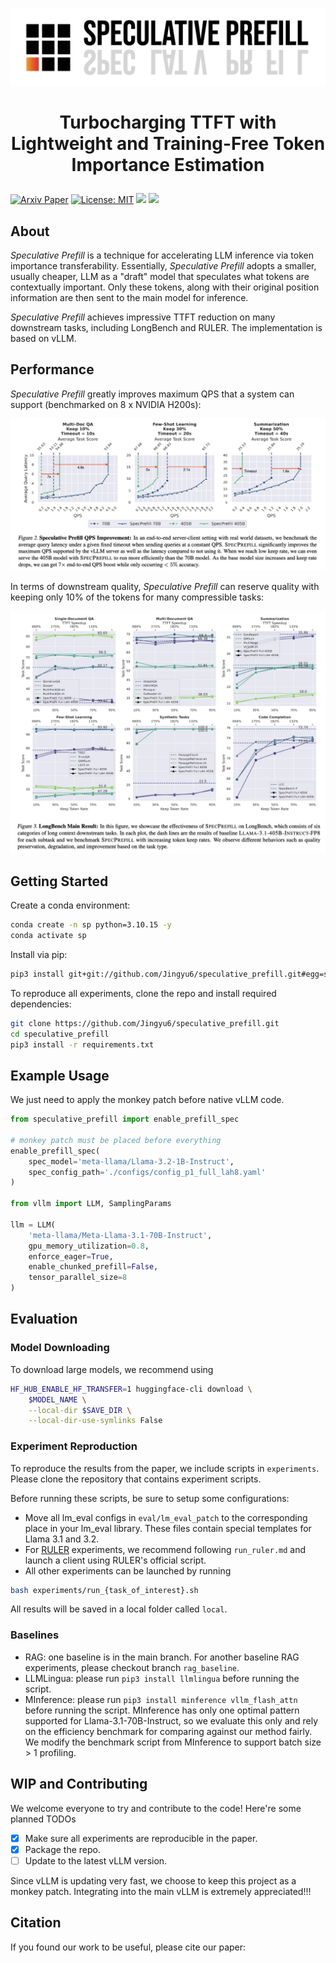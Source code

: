 ![image](./figs/logo.jpg?raw=true)
# <p align=center> Turbocharging TTFT with Lightweight and Training-Free Token Importance Estimation

[![Arxiv Paper](https://img.shields.io/badge/Arxiv-Paper-brightred)]()
[![License: MIT](https://img.shields.io/badge/License-MIT-green.svg)](https://opensource.org/licenses/MIT)
![](https://img.shields.io/badge/PRs-welcome-brightgreen) ![](https://img.shields.io/github/stars/Jingyu6/speculative_prefill?style=social) 

## About
_Speculative Prefill_ is a technique for accelerating LLM inference via token importance transferability. Essentially, _Speculative Prefill_ adopts a smaller, usually cheaper, LLM as a "draft" model that speculates what tokens are contextually important. Only these tokens, along with their original position information are then sent to the main model for inference. 

_Speculative Prefill_ achieves impressive TTFT reduction on many downstream tasks, including LongBench and RULER. The implementation is based on vLLM. 

## Performance
_Speculative Prefill_ greatly improves maximum QPS that a system can support (benchmarked on 8 x NVIDIA H200s): 

![image](./figs/qps.jpg?raw=true)

In terms of downstream quality, _Speculative Prefill_ can reserve quality with keeping only 10% of the tokens for many compressible tasks: 

![image](./figs/longbench.jpg?raw=true)

## Getting Started
Create a conda environment: 
```bash
conda create -n sp python=3.10.15 -y
conda activate sp
```

Install via pip:
```bash
pip3 install git+git://github.com/Jingyu6/speculative_prefill.git#egg=speculative_prefill
```

To reproduce all experiments, clone the repo and install required dependencies: 
```bash
git clone https://github.com/Jingyu6/speculative_prefill.git
cd speculative_prefill
pip3 install -r requirements.txt
```

## Example Usage
We just need to apply the monkey patch before native vLLM code. 
```python
from speculative_prefill import enable_prefill_spec

# monkey patch must be placed before everything
enable_prefill_spec(
    spec_model='meta-llama/Llama-3.2-1B-Instruct', 
    spec_config_path='./configs/config_p1_full_lah8.yaml'
)

from vllm import LLM, SamplingParams

llm = LLM(
    'meta-llama/Meta-Llama-3.1-70B-Instruct', 
    gpu_memory_utilization=0.8, 
    enforce_eager=True, 
    enable_chunked_prefill=False, 
    tensor_parallel_size=8
)
```

## Evaluation

### Model Downloading
To download large models, we recommend using
```bash
HF_HUB_ENABLE_HF_TRANSFER=1 huggingface-cli download \
    $MODEL_NAME \
    --local-dir $SAVE_DIR \
    --local-dir-use-symlinks False
```

### Experiment Reproduction
To reproduce the results from the paper, we include scripts in `experiments`. Please clone the repository that contains experiment scripts. 

Before running these scripts, be sure to setup some configurations: 

* Move all lm_eval configs in `eval/lm_eval_patch` to the corresponding place in your lm_eval library. These files contain special templates for Llama 3.1 and 3.2.
* For [RULER](https://github.com/NVIDIA/RULER/tree/main) experiments, we recommend following `run_ruler.md` and launch a client using RULER's official script.
* All other experiments can be launched by running
```bash
bash experiments/run_{task_of_interest}.sh
```

All results will be saved in a local folder called `local`. 

### Baselines
- RAG: one baseline is in the main branch. For another baseline RAG experiments, please checkout branch `rag_baseline`.
- LLMLingua: please run `pip3 install llmlingua` before running the script. 
- MInference: please run `pip3 install minference vllm_flash_attn` before running the script. MInference has only one optimal pattern supported for Llama-3.1-70B-Instruct, so we evaluate this only and rely on the efficiency benchmark for comparing against our method fairly. We modify the benchmark script from MInference to support batch size > 1 profiling. 

## WIP and Contributing
We welcome everyone to try and contribute to the code! Here're some planned TODOs
- [x] Make sure all experiments are reproducible in the paper.
- [x] Package the repo. 
- [ ] Update to the latest vLLM version. 

Since vLLM is updating very fast, we choose to keep this project as a monkey patch. Integrating into the main vLLM is extremely appreciated!!!

## Citation
If you found our work to be useful, please cite our paper: 
